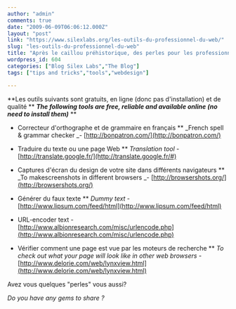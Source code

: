 ```yaml
---
author: "admin"
comments: true
date: "2009-06-09T06:06:12.000Z"
layout: "post"
link: "https://www.silexlabs.org/les-outils-du-professionnel-du-web/"
slug: "les-outils-du-professionnel-du-web"
title: "Après le caillou préhistorique, des perles pour les professionnels du web ** After the prehistoric rock, some gems for the web professionals"
wordpress_id: 604
categories: ["Blog Silex Labs","The Blog"]
tags: ["tips and tricks","tools","webdesign"]

---
```

**Les outils suivants sont gratuits, en ligne (donc pas d'installation) et de qualité ** **_The following tools are free, reliable and available online (no need to install them)_**
**





  * Correcteur d'orthographe et de grammaire en français **  _French spell & grammar checker _- [http://bonpatron.com/](http://bonpatron.com/)


  * Traduire du texte ou une page Web ** _Translation tool_ - [http://translate.google.fr/](http://translate.google.fr/#)


  * Captures d'écran du design de votre site dans différents navigateurs ** _To makescreenshots in different browsers _- [http://browsershots.org/](http://browsershots.org/)


  * Générer du faux texte ** _Dummy text_ - [http://www.lipsum.com/feed/html](http://www.lipsum.com/feed/html)


  * URL-encoder text - [http://www.albionresearch.com/misc/urlencode.php](http://www.albionresearch.com/misc/urlencode.php)


  * Vérifier comment une page est vue par les moteurs de recherche ** _To check out what your page will look like in other web browsers_ - [http://www.delorie.com/web/lynxview.html](http://www.delorie.com/web/lynxview.html)



Avez vous quelques "perles" vous aussi?

_Do you have any gems to share ?_


